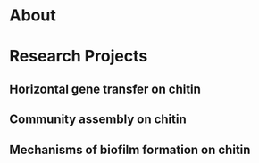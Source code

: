 # About

# Research Projects

## Horizontal gene transfer on chitin

## Community assembly on chitin

## Mechanisms of biofilm formation on chitin
